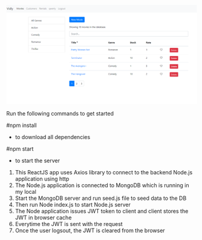 <img width="1000" alt="Vidly Project" src="https://github.com/dineschandgr/ReactJS_Vidly_Application/blob/master/vidly.png">


Run the following commands to get started

#npm install

- to download all dependencies

#npm start

- to start the server


1. This ReactJS app uses Axios library to connect to the backend Node.js application using http
2. The Node.js application is connected to MongoDB which is running in my local
3. Start the MongoDB server and run seed.js file to seed data to the DB
4. Then run Node index.js to start Node.js server
5. The Node application issues JWT token to client and client stores the JWT in browser cache
6. Everytime the JWT is sent with the request
7. Once the user logsout, the JWT is cleared from the browser
